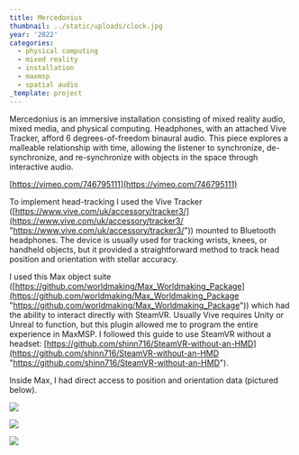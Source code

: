 ```yaml
---
title: Mercedonius
thumbnail: ../static/uploads/clock.jpg
year: '2022'
categories:
  - physical computing
  - mixed reality
  - installation
  - maxmsp
  - spatial audio
_template: project
---
```


Mercedonius is an immersive installation consisting of mixed reality audio, mixed media, and physical computing. Headphones, with an attached Vive Tracker, afford 6 degrees-of-freedom binaural audio. This piece explores a malleable relationship with time, allowing the listener to synchronize, de-synchronize, and re-synchronize with objects in the space through interactive audio.

[https://vimeo.com/746795111](https://vimeo.com/746795111)

To implement head-tracking I used the Vive Tracker ([https://www.vive.com/uk/accessory/tracker3/](https://www.vive.com/uk/accessory/tracker3/ "https://www.vive.com/uk/accessory/tracker3/")) mounted to Bluetooth headphones. The device is usually used for tracking wrists, knees, or handheld objects, but it provided a straightforward method to track head position and orientation with stellar accuracy.

I used this Max object suite ([https://github.com/worldmaking/Max_Worldmaking_Package](https://github.com/worldmaking/Max_Worldmaking_Package "https://github.com/worldmaking/Max_Worldmaking_Package")) which had the ability to interact directly with SteamVR. Usually Vive requires Unity or Unreal to function, but this plugin allowed me to program the entire experience in MaxMSP. I followed this guide to use SteamVR without a headset: [https://github.com/shinn716/SteamVR-without-an-HMD](https://github.com/shinn716/SteamVR-without-an-HMD "https://github.com/shinn716/SteamVR-without-an-HMD").

Inside Max, I had direct access to position and orientation data (pictured below).

![](/uploads/cover.jpg)

![](/uploads/floorplan.jpg)

![](/uploads/dsc05123.JPG)
